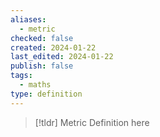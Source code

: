 ```yaml
---
aliases:
  - metric
checked: false
created: 2024-01-22
last_edited: 2024-01-22
publish: false
tags:
  - maths
type: definition
---
```

>[!tldr] Metric
>Definition here

